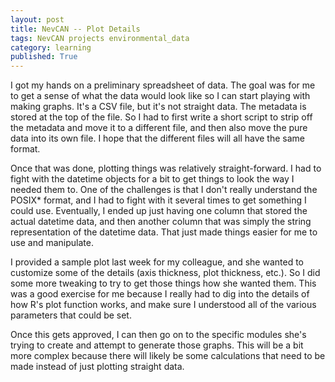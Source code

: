 ```yaml
---
layout: post
title: NevCAN -- Plot Details
tags: NevCAN projects environmental_data
category: learning
published: True
---
```


I got my hands on a preliminary spreadsheet of data. The goal was for me to get a sense of what the data would look like so I can start playing with making graphs. It's a CSV file, but it's not straight data. The metadata is stored at the top of the file. So I had to first write a short script to strip off the metadata and move it to a different file, and then also move the pure data into its own file. I hope that the different files will all have the same format.

Once that was done, plotting things was relatively straight-forward. I had to fight with the datetime objects for a bit to get things to look the way I needed them to. One of the challenges is that I don't really understand the POSIX* format, and I had to fight with it several times to get something I could use. Eventually, I ended up just having one column that stored the actual datetime data, and then another column that was simply the string representation of the datetime data. That just made things easier for me to use and manipulate.

I provided a sample plot last week for my colleague, and she wanted to customize some of the details (axis thickness, plot thickness, etc.). So I did some more tweaking to try to get those things how she wanted them. This was a good exercise for me because I really had to dig into the details of how R's plot function works, and make sure I understood all of the various parameters that could be set.

Once this gets approved, I can then go on to the specific modules she's trying to create and attempt to generate those graphs. This will be a bit more complex because there will likely be some calculations that need to be made instead of just plotting straight data.
 
